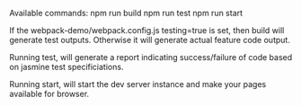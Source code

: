 Available commands:
npm run build
npm run test
npm run start

If the webpack-demo/webpack.config.js testing=true is set, then build will generate test outputs.
Otherwise it will generate actual feature code output.

Running test, will generate a report indicating success/failure of code based on jasmine test specificiations.

Running start, will start the dev server instance and make your pages available for browser.

